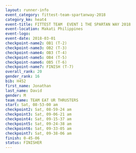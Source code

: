 ```yaml
---
layout: runner-info 
event_category: fittest-team-spartanway-2018 
category_km: heat4 
event-title: FITTEST TEAM  EVENT 1 THE SPARTAN WAY 2018 
event-location: Makati Philippines 
event-logo: 
event-date: 2018-03-01 
checkpoint-name2: OB1 (T-2) 
checkpoint-name3: OB2 (T-3) 
checkpoint-name4: OB3 (T-4) 
checkpoint-name5: OB4 (T-5) 
checkpoint-name6: OB5 (T-6) 
checkpoint-name7: FINISH (T-7) 
overall_rank: 20
gender_rank: 16
bib: H452
first_name: Jonathan
last_name: David
gender: M
team_name: TEAM EAT UR THRUSTERS
start: Sat, 08-53-00 am
checkpoint2: Sat, 08-59-24 am
checkpoint3: Sat, 09-06-21 am
checkpoint4: Sat, 09-15-37 am
checkpoint5: Sat, 09-24-38 am
checkpoint6: Sat, 09-33-05 am
checkpoint7: Sat, 09-38-06 am
finish: 0-45-06
status: FINISHER
---
```

